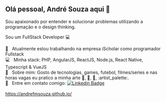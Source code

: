 ## Olá pessoal, André Souza aqui 👋 

Sou apaixonado por entender e solucionar problemas utilizando a programação e o design thinking.

Sou um FullStack Developer :computer:

 :rocket:  &nbsp; Atualmente estou trabalhando na empresa iScholar como programador Fullstack
 <br/> :computer: &nbsp; Minha stack: PHP, AngularJS, ReactJS, Node.js, React Native, Typescript & VueJS
 <br/> 💬  &nbsp; Sobre mim: Gosto de tecnologias, games, futebol, filmes/series e nas horas vagas eu pratico a minha arte 	:art:, :art:, :art:, :artist_palette:.
 <br/> :email: &nbsp; Entre em contato comigo: [![Linkedin Badge](https://img.shields.io/badge/-AndreFMSouza-blue?style=flat-square&logo=Linkedin&logoColor=white&link=https://www.linkedin.com/in/andrefmsouza/)](https://www.linkedin.com/in/andrefmsouza/) 
<br/>
<br/>
<a href="https://andrefmsouza.github.io/" target="blank">https://andrefmsouza.github.io/</a>
